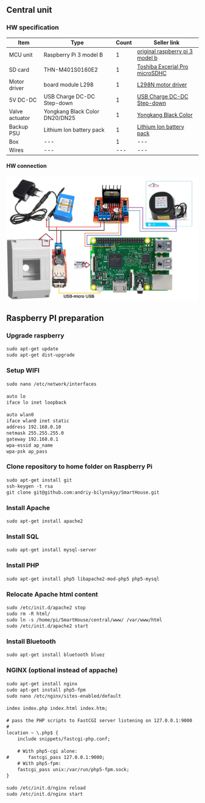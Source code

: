
## Central unit

### HW specification

|Item              |Type                          |Count|Seller link                                                                                                                                                                                                               |
|------------------|------------------------------|-----|--------------------------------------------------------------------------------------------------------------------------------------------------------------------------------------------------------------------------|
|MCU unit          |Raspberry Pi 3 model B        |1    |[original raspberry pi 3 model b](https://www.aliexpress.com/item/In-stock-2015-New-Original-Raspberry-Pi-2-Model-B-1GB-RAM-900Mhz-Quad-Core-ARM/32475849620.html?spm=2114.13010708.0.0.BtPETU)                           |
|SD card           |THN-M401S0160E2               |1    |[Toshiba Excerial Pro microSDHC](https://rozetka.com.ua/tshba_microsdhc_pro_16gb_c10_m401s0160e2/p15933949/)                                                                                                              |
|Motor driver      |board module L298             |1    |[L298N motor driver](https://www.aliexpress.com/item/Special-promotions-5pcs-lot-L298N-motor-driver-board-module-L298-for-arduino-stepper-motor-smart-car/1827893830.html?spm=2114.13010708.0.0.bDcz0l)                   |
|5V DC-DC          |USB Charge DC-DC Step-down    |1    |[USB Charge DC-DC Step-down](https://www.aliexpress.com/item/DC-6V-40V-To-5V-3A-Double-USB-Charge-DC-DC-Step-down-Converter-Module/32664778995.html?spm=2114.search0104.3.2.kEU2vI&ws_ab_test=searchweb0_0,searchweb201602_1_10152_10170_10065_10151_10068_10326_10084_10083_10080_10307_10082_10081_10110_10137_10111_10060_10112_10113_10155_10114_10154_10056_10055_10054_10312_10313_10059_10314_10315_100031_10099_10078_10079_10103_10073_10102_10052_10053_10142_10107_10050_10051-10052_10110,searchweb201603_3,ppcSwitch_5&btsid=f8e5297e-bf45-4b2f-9ce3-2039edf0a898&algo_expid=a3243491-fae2-42a2-a977-101cb692e6c8-0&algo_pvid=a3243491-fae2-42a2-a977-101cb692e6c8&transAbTest=ae803_3) |
|Valve actuator    |Yongkang Black Color DN20/DN25|1    |[Yongkang Black Color](https://www.aliexpress.com/item/Yongkang-Black-Color-DN15-LPG-Gas-Valve-Water-Valve-for-Automatic-Shut-Off/32779379748.html?spm=2114.13010708.0.0.0MOlvw)                                          |
|Backup PSU        |Lithium Ion battery pack      |1    |[Lithium Ion battery pack](https://www.aliexpress.com/item/Portable-Super-Rechargeable-Lithium-Ion-battery-pack-capacity-DC-12-V-6800-Mah-CCTV-Cam-Monitor/32692388612.html?spm=2114.13010708.0.0.J3SN5L)                 |
|Box               |---                           |1    |---                                                                                                                                                                                                                       |
|Wires             |---                           |---  |---                                                                                                                                                                                                                       |

#### HW connection
![](CentralUnit.jpg)

## Raspberry PI preparation
### Upgrade raspberry
    sudo apt-get update
    sudo apt-get dist-upgrade
### Setup WIFI
    sudo nano /etc/network/interfaces

    auto lo
    iface lo inet loopback

    auto wlan0
    iface wlan0 inet static
    address 192.168.0.10
    netmask 255.255.255.0
    gateway 192.168.0.1
    wpa-essid ap_name
    wpa-psk ap_pass
    
### Clone repository to home folder on Raspberry Pi
    sudo apt-get install git
    ssh-keygen -t rsa
    git clone git@github.com:andriy-bilynskyy/SmartHouse.git 
### Install Apache
    sudo apt-get install apache2
### Install SQL
    sudo apt-get install mysql-server
### Install PHP
    sudo apt-get install php5 libapache2-mod-php5 php5-mysql    
### Relocate Apache html content 
    sudo /etc/init.d/apache2 stop
    sudo rm -R html/
    sudo ln -s /home/pi/SmartHouse/central/www/ /var/www/html
    sudo /etc/init.d/apache2 start
### Install Bluetooth
    sudo apt-get install bluetooth bluez
    
### NGINX (optional instead of appache)
 
	sudo apt-get install nginx
	sudo apt-get install php5-fpm
	sudo nano /etc/nginx/sites-enabled/default

	index index.php index.html index.htm;

	# pass the PHP scripts to FastCGI server listening on 127.0.0.1:9000
	#
	location ~ \.php$ {
		include snippets/fastcgi-php.conf;

		# With php5-cgi alone:
	#       fastcgi_pass 127.0.0.1:9000;
		# With php5-fpm:
		fastcgi_pass unix:/var/run/php5-fpm.sock;
	}

	sudo /etc/init.d/nginx reload
	sudo /etc/init.d/nginx start
	